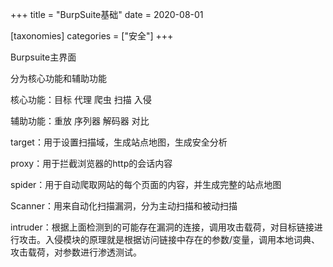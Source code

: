 +++
title = "BurpSuite基础"
date = 2020-08-01

[taxonomies]
categories = ["安全"]
+++

Burpsuite主界面

分为核心功能和辅助功能

核心功能：目标 代理 爬虫 扫描 入侵

辅助功能：重放 序列器 解码器 对比
<!-- more -->


target：用于设置扫描域，生成站点地图，生成安全分析

proxy：用于拦截浏览器的http的会话内容

spider：用于自动爬取网站的每个页面的内容，并生成完整的站点地图

Scanner：用来自动化扫描漏洞，分为主动扫描和被动扫描

intruder：根据上面检测到的可能存在漏洞的连接，调用攻击载荷，对目标链接进行攻击。入侵模块的原理就是根据访问链接中存在的参数/变量，调用本地词典、攻击载荷，对参数进行渗透测试。